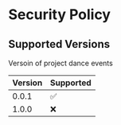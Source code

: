 # Security Policy

## Supported Versions

Versoin of project dance events

| Version | Supported          |
| ------- | ------------------ |
| 0.0.1   | :white_check_mark: |
| 1.0.0   | :x:                |
